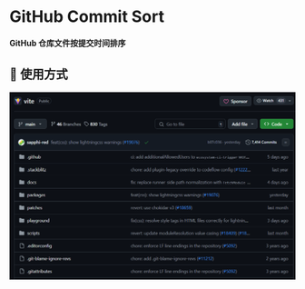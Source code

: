 # GitHub Commit Sort

**GitHub 仓库文件按提交时间排序**

## 📖 使用方式

![](https://raw.githubusercontent.com/xiaohuohumax/userscripts/main/packages/github/commit-sort/images/sort.gif)
